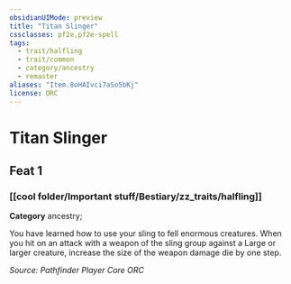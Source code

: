 ```yaml
---
obsidianUIMode: preview
title: "Titan Slinger"
cssclasses: pf2e,pf2e-spell
tags:
  - trait/halfling
  - trait/common
  - category/ancestry
  - remaster
aliases: "Item.8oHAIvci7aSo5bKj"
license: ORC
---
```

# Titan Slinger
## Feat 1
### [[cool folder/Important stuff/Bestiary/zz_traits/halfling]]

**Category** ancestry; 




You have learned how to use your sling to fell enormous creatures. When you hit on an attack with a weapon of the sling group against a Large or larger creature, increase the size of the weapon damage die by one step.

*Source: Pathfinder Player Core*
*ORC*